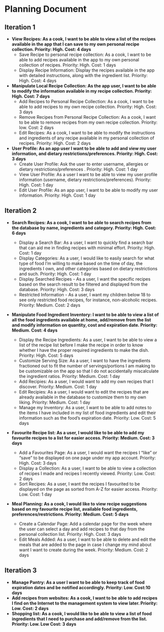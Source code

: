 # Planning Document
## Iteration 1
* **View Recipes:  As a cook, I want to be able to view a list of the recipes available in the app that I can save to my own personal recipe collection. Priority: High. Cost: 4 days**
    * Save Recipe to personal recipe collection: As a cook, I want to be able to add recipes available in the app to my own personal collection of recipes. Priority: High. Cost: 1 days  
    * Display Recipe Information: Display the recipes available in the app with detailed instructions, along with the ingredient list. Priority: High. Cost: 4 days 
* **Manipulate Local Recipe Collection: As the app user, I want to be able to modify the information available in my recipe collection.  Priority: High. Cost: 7 days**
    * Add Recipes to Personal Recipe Collection:  As a cook, I want to be able to add recipes to my own recipe collection. Priority: High. Cost: 3 days  
    * Remove Recipes from Personal Recipe Collection:  As a cook, I want to be able to remove recipes from my own recipe collection. Priority: low. Cost: 2 days  
    * Edit Recipes:  As a cook, I want to be able to modify the instructions and ingredients of any recipe available in my personal collection of recipes. Priority: High. Cost: 2 days
* **User Profile:  As an app user I want to be able to add and view my user information, and dietary restrictions/preferences.  Priority: High. Cost: 3 days**
    * Create User Profile:  Ask the user to enter username, allergies or dietary restrictions/preferences .  Priority: High. Cost: 1 day 
    * View User Profile: As a user I want to be able to view my user profile information (username, dietary restrictions/preferences). Priority: High. Cost: 1 day  
    * Edit User Profile:  As an app user, I want to be able to modify my user information.  Priority: High. Cost: 1 day  

## Iteration 2
* **Search Recipes: As a cook, I want to be able to search recipes from the database by name, ingredients and category. Priority: High. Cost: 6 days**  
    * Display a Search Bar: As a user, I want to quickly find a search bar that can aid me in finding recipes with minimal effort. Priority: High. Cost: 1 day
    * Display Categories: As a user, I would like to easily search for what type of food I’m willing to make based on the time of day, the ingredients I own, and other categories based on dietary restrictions and such. Priority: High. Cost: 1 day
    * Display Searched Recipes - As a user, I want the specific recipes based on the search result to be filtered and displayed from the database. Priority: High. Cost: 3 days
    * Restricted Information - As a user, I want my children below 18 to see only restricted food recipes, for instance, non-alcoholic recipes. Priority: Medium. Cost: 2 days
    
* **Manipulate Food Ingredient Inventory: I want to be able to view a list of all the food ingredients available at home, add/remove from the list and modify information on quantity, cost and expiration date. Priority: Medium. Cost: 4 days**
    * Display the Recipe Ingredients: As a user, I want to be able to view a list of the recipe list before I make the recipe in order to know whether I have the proper required ingredients to make the dish. Priority: High. Cost: 5 days
    * Customize Serving Size: As a user, I want to have the ingredients fractioned out to fit the number of servings/portions I am making to be customizable on the app so that I do not accidentally miscalculate the ingredient ratios. Priority: Medium. Cost: 1 day
    * Add Recipies: As a user, I would want to add my own recipes that I discover. Priority: Medium. Cost: 1 day
    * Edit Recipies: As a user, I would want to edit the recipes that are already available in the database to customize them to my own liking. Priority: Medium. Cost: 1 day
    * Manage my Inventory: As a user, I want to be able to add notes to the items I have included in my list of food ingredients and edit their information such as the food’s expiration date. Priority: Low. Cost: 5 days

* **Favourite Recipe list: As a user, I would like to be able to add my favourite recipes to a list for easier access. Priority: Medium. Cost: 3 days**
    * Add a Favourites Page: As a user, I would want the recipes I “like” or “save” to be displayed on one page under my app account. Priority: High. Cost: 3 days
    * Display a Collection: As a user, I want to be able to view a collection of recipes I made and recipes I recently viewed. Priority: Low. Cost: 2 days
    * Sort Recipes: As a user, I want the recipes I favourited to be displayed on the page as sorted from A-Z for easier access. Priority: Low. Cost: 1 day

* **Meal Planning:  As a cook, I would like to view recipe suggestions based on my favourite recipe list, available food ingredients, preferences/restrictions.  Priority: Medium. Cost: 5 days**
    * Create a Calendar Page:  Add a calendar page for the week where the user can select a day and add recipes to that day from the personal collection list. Priority: High. Cost: 3 days
    * Edit Meals Added: As a user, I want to be able to delete and edit the meals that are added to the page in case I change my mind about want I want to create during the week. Priority: Medium. Cost: 2 days

## Iteration 3
* **Manage Pantry: As a user I want to be able to keep track of food expiration dates and be notified accordingly. Priority: Low. Cost:10 days**
* **Add recipes from websites: As a cook, I want to be able to add recipes I find on the Internet to the management system to view later. Priority: Low. Cost: 2 days**
* **Shopping list: As a cook, I would like to be able to view a list of food ingredients that I need to purchase and add/remove from the list. Priority: Low. Low Cost: 3 days**
